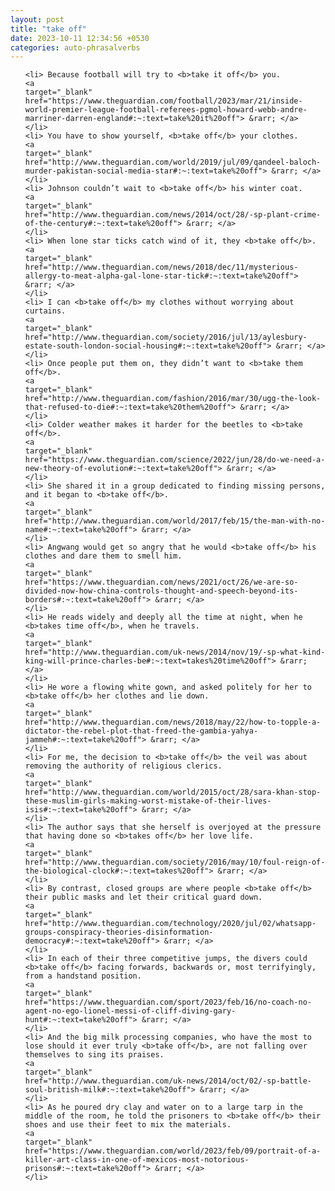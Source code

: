 ```yaml
---
layout: post
title: "take off"
date: 2023-10-11 12:34:56 +0530
categories: auto-phrasalverbs
---
```

<ol>

    <li> Because football will try to <b>take it off</b> you.
    <a 
    target="_blank" 
    href="https://www.theguardian.com/football/2023/mar/21/inside-world-premier-league-football-referees-pgmol-howard-webb-andre-marriner-darren-england#:~:text=take%20it%20off"> &rarr; </a>
    </li>
    <li> You have to show yourself, <b>take off</b> your clothes.
    <a 
    target="_blank" 
    href="http://www.theguardian.com/world/2019/jul/09/qandeel-baloch-murder-pakistan-social-media-star#:~:text=take%20off"> &rarr; </a>
    </li>
    <li> Johnson couldn’t wait to <b>take off</b> his winter coat.
    <a 
    target="_blank" 
    href="http://www.theguardian.com/news/2014/oct/28/-sp-plant-crime-of-the-century#:~:text=take%20off"> &rarr; </a>
    </li>
    <li> When lone star ticks catch wind of it, they <b>take off</b>.
    <a 
    target="_blank" 
    href="http://www.theguardian.com/news/2018/dec/11/mysterious-allergy-to-meat-alpha-gal-lone-star-tick#:~:text=take%20off"> &rarr; </a>
    </li>
    <li> I can <b>take off</b> my clothes without worrying about curtains.
    <a 
    target="_blank" 
    href="http://www.theguardian.com/society/2016/jul/13/aylesbury-estate-south-london-social-housing#:~:text=take%20off"> &rarr; </a>
    </li>
    <li> Once people put them on, they didn’t want to <b>take them off</b>.
    <a 
    target="_blank" 
    href="http://www.theguardian.com/fashion/2016/mar/30/ugg-the-look-that-refused-to-die#:~:text=take%20them%20off"> &rarr; </a>
    </li>
    <li> Colder weather makes it harder for the beetles to <b>take off</b>.
    <a 
    target="_blank" 
    href="https://www.theguardian.com/science/2022/jun/28/do-we-need-a-new-theory-of-evolution#:~:text=take%20off"> &rarr; </a>
    </li>
    <li> She shared it in a group dedicated to finding missing persons, and it began to <b>take off</b>.
    <a 
    target="_blank" 
    href="http://www.theguardian.com/world/2017/feb/15/the-man-with-no-name#:~:text=take%20off"> &rarr; </a>
    </li>
    <li> Angwang would get so angry that he would <b>take off</b> his clothes and dare them to smell him.
    <a 
    target="_blank" 
    href="https://www.theguardian.com/news/2021/oct/26/we-are-so-divided-now-how-china-controls-thought-and-speech-beyond-its-borders#:~:text=take%20off"> &rarr; </a>
    </li>
    <li> He reads widely and deeply all the time at night, when he <b>takes time off</b>, when he travels.
    <a 
    target="_blank" 
    href="http://www.theguardian.com/uk-news/2014/nov/19/-sp-what-kind-king-will-prince-charles-be#:~:text=takes%20time%20off"> &rarr; </a>
    </li>
    <li> He wore a flowing white gown, and asked politely for her to <b>take off</b> her clothes and lie down.
    <a 
    target="_blank" 
    href="http://www.theguardian.com/news/2018/may/22/how-to-topple-a-dictator-the-rebel-plot-that-freed-the-gambia-yahya-jammeh#:~:text=take%20off"> &rarr; </a>
    </li>
    <li> For me, the decision to <b>take off</b> the veil was about removing the authority of religious clerics.
    <a 
    target="_blank" 
    href="http://www.theguardian.com/world/2015/oct/28/sara-khan-stop-these-muslim-girls-making-worst-mistake-of-their-lives-isis#:~:text=take%20off"> &rarr; </a>
    </li>
    <li> The author says that she herself is overjoyed at the pressure that having done so <b>takes off</b> her love life.
    <a 
    target="_blank" 
    href="http://www.theguardian.com/society/2016/may/10/foul-reign-of-the-biological-clock#:~:text=takes%20off"> &rarr; </a>
    </li>
    <li> By contrast, closed groups are where people <b>take off</b> their public masks and let their critical guard down.
    <a 
    target="_blank" 
    href="http://www.theguardian.com/technology/2020/jul/02/whatsapp-groups-conspiracy-theories-disinformation-democracy#:~:text=take%20off"> &rarr; </a>
    </li>
    <li> In each of their three competitive jumps, the divers could <b>take off</b> facing forwards, backwards or, most terrifyingly, from a handstand position.
    <a 
    target="_blank" 
    href="https://www.theguardian.com/sport/2023/feb/16/no-coach-no-agent-no-ego-lionel-messi-of-cliff-diving-gary-hunt#:~:text=take%20off"> &rarr; </a>
    </li>
    <li> And the big milk processing companies, who have the most to lose should it ever truly <b>take off</b>, are not falling over themselves to sing its praises.
    <a 
    target="_blank" 
    href="http://www.theguardian.com/uk-news/2014/oct/02/-sp-battle-soul-british-milk#:~:text=take%20off"> &rarr; </a>
    </li>
    <li> As he poured dry clay and water on to a large tarp in the middle of the room, he told the prisoners to <b>take off</b> their shoes and use their feet to mix the materials.
    <a 
    target="_blank" 
    href="https://www.theguardian.com/world/2023/feb/09/portrait-of-a-killer-art-class-in-one-of-mexicos-most-notorious-prisons#:~:text=take%20off"> &rarr; </a>
    </li>